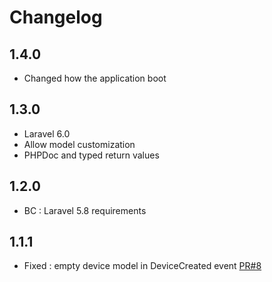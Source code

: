 # Changelog

## 1.4.0

- Changed how the application boot

## 1.3.0

- Laravel 6.0
- Allow model customization
- PHPDoc and typed return values

## 1.2.0

- BC : Laravel 5.8 requirements

## 1.1.1

- Fixed : empty device model in DeviceCreated event [PR#8](https://github.com/404labfr/laravel-auth-checker/pull/8)